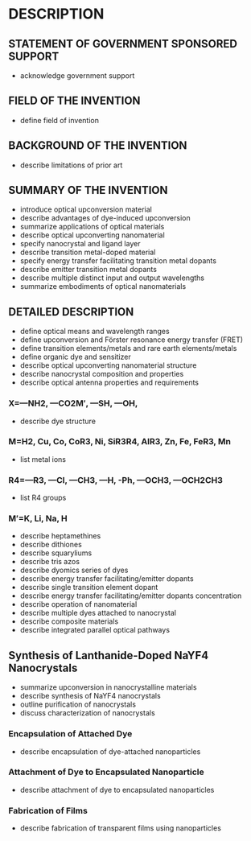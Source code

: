 # DESCRIPTION

## STATEMENT OF GOVERNMENT SPONSORED SUPPORT

- acknowledge government support

## FIELD OF THE INVENTION

- define field of invention

## BACKGROUND OF THE INVENTION

- describe limitations of prior art

## SUMMARY OF THE INVENTION

- introduce optical upconversion material
- describe advantages of dye-induced upconversion
- summarize applications of optical materials
- describe optical upconverting nanomaterial
- specify nanocrystal and ligand layer
- describe transition metal-doped material
- specify energy transfer facilitating transition metal dopants
- describe emitter transition metal dopants
- describe multiple distinct input and output wavelengths
- summarize embodiments of optical nanomaterials

## DETAILED DESCRIPTION

- define optical means and wavelength ranges
- define upconversion and Förster resonance energy transfer (FRET)
- define transition elements/metals and rare earth elements/metals
- define organic dye and sensitizer
- describe optical upconverting nanomaterial structure
- describe nanocrystal composition and properties
- describe optical antenna properties and requirements

### X=—NH2, —CO2M′, —SH, —OH,

- describe dye structure

### M=H2, Cu, Co, CoR3, Ni, SiR3R4, AlR3, Zn, Fe, FeR3, Mn

- list metal ions

### R4=—R3, —Cl, —CH3, —H, -Ph, —OCH3, —OCH2CH3

- list R4 groups

### M′=K, Li, Na, H

- describe heptamethines
- describe dithiones
- describe squaryliums
- describe tris azos
- describe dyomics series of dyes
- describe energy transfer facilitating/emitter dopants
- describe single transition element dopant
- describe energy transfer facilitating/emitter dopants concentration
- describe operation of nanomaterial
- describe multiple dyes attached to nanocrystal
- describe composite materials
- describe integrated parallel optical pathways

## Synthesis of Lanthanide-Doped NaYF4 Nanocrystals

- summarize upconversion in nanocrystalline materials
- describe synthesis of NaYF4 nanocrystals
- outline purification of nanocrystals
- discuss characterization of nanocrystals

### Encapsulation of Attached Dye

- describe encapsulation of dye-attached nanoparticles

### Attachment of Dye to Encapsulated Nanoparticle

- describe attachment of dye to encapsulated nanoparticles

### Fabrication of Films

- describe fabrication of transparent films using nanoparticles

